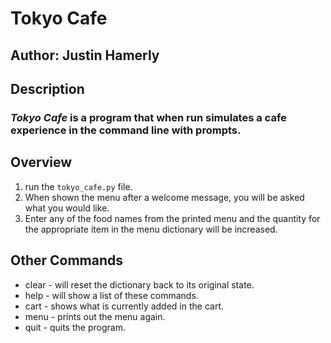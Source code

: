 # Tokyo Cafe

## Author: Justin Hamerly

## Description

### *Tokyo Cafe* is a program that when run simulates a cafe experience in the command line with prompts.

## Overview

1. run the `tokyo_cafe.py` file.
2. When shown the menu after a welcome message, you will be asked what you would like.
3. Enter any of the food names from the printed menu and the quantity for the appropriate item in the menu dictionary will be increased.

## Other Commands

* clear - will reset the dictionary back to its original state.
* help - will show a list of these commands.
* cart - shows what is currently added in the cart.
* menu - prints out the menu again.
* quit - quits the program.